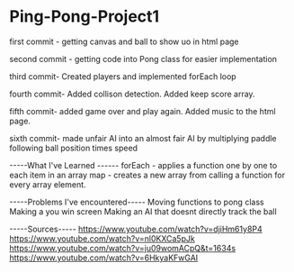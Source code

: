 # Ping-Pong-Project1

first commit - getting canvas and ball to show uo in html page

second commit - getting code into Pong class for easier implementation 

third commit- Created players and implemented forEach loop

fourth commit- Added collison detection. Added keep score array.

fifth commit- added game over and play again. Added music to the html page.

sixth commit- made unfair AI into an almost fair AI by multiplying paddle following ball position times speed 

-----What I've Learned ------
forEach - applies a function one by one to each item in an array
map - creates a new array from calling a function for every array element.


-----Problems I've encountered-----
Moving functions to pong class
Making a you win screen
Making an AI that doesnt directly track the ball 


-----Sources-----
https://www.youtube.com/watch?v=djiHm61y8P4
https://www.youtube.com/watch?v=nl0KXCa5pJk
https://www.youtube.com/watch?v=ju09womACpQ&t=1634s
https://www.youtube.com/watch?v=6HkyaKFwGAI